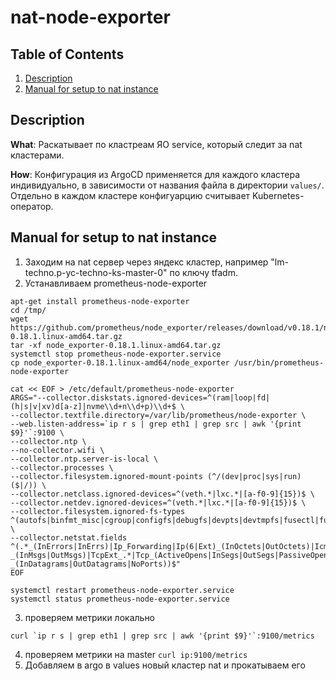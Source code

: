 # nat-node-exporter
## Table of Contents
1. [Description](#description)
2. [Manual for setup to nat instance](#example)

## Description <a name="description"></a>
**What**: Раскатывает по кластреам ЯО service, который следит за nat кластерами.

**How**: Конфигурация из ArgoCD применяется для каждого кластера индивидуально, в зависимости от названия файла в директории `values/`. Отдельно в каждом кластере конфигуарцию считывает Kubernetes-оператор.

## Manual for setup to nat instance <a name="example"></a>
1. Заходим на nat сервер через яндекс кластер, например "lm-techno.p-yc-techno-ks-master-0" по ключу tfadm.
2. Устанавливаем prometheus-node-exporter
```
apt-get install prometheus-node-exporter
cd /tmp/
wget https://github.com/prometheus/node_exporter/releases/download/v0.18.1/node_exporter-0.18.1.linux-amd64.tar.gz
tar -xf node_exporter-0.18.1.linux-amd64.tar.gz
systemctl stop prometheus-node-exporter.service
cp node_exporter-0.18.1.linux-amd64/node_exporter /usr/bin/prometheus-node-exporter

cat << EOF > /etc/default/prometheus-node-exporter
ARGS="--collector.diskstats.ignored-devices=^(ram|loop|fd|(h|s|v|xv)d[a-z]|nvme\\d+n\\d+p)\\d+$ \
--collector.textfile.directory=/var/lib/prometheus/node-exporter \
--web.listen-address=`ip r s | grep eth1 | grep src | awk '{print $9}'`:9100 \
--collector.ntp \
--no-collector.wifi \
--collector.ntp.server-is-local \
--collector.processes \
--collector.filesystem.ignored-mount-points (^/(dev|proc|sys|run)($|/)) \
--collector.netclass.ignored-devices=^(veth.*|lxc.*|[a-f0-9]{15})$ \
--collector.netdev.ignored-devices=^(veth.*|lxc.*|[a-f0-9]{15})$ \
--collector.filesystem.ignored-fs-types ^(autofs|binfmt_misc|cgroup|configfs|debugfs|devpts|devtmpfs|fusectl|fuse\.lxcfs|hugetlbfs|mqueue|nsfs|overlay|proc|procfs|pstore|rpc_pipefs|securityfs|sysfs|tracefs|squashfs)$ \
--collector.netstat.fields ^(.*_(InErrors|InErrs)|Ip_Forwarding|Ip(6|Ext)_(InOctets|OutOctets)|Icmp6?_(InMsgs|OutMsgs)|TcpExt_.*|Tcp_(ActiveOpens|InSegs|OutSegs|PassiveOpens|RetransSegs|CurrEstab)|Udp6?_(InDatagrams|OutDatagrams|NoPorts))$"
EOF

systemctl restart prometheus-node-exporter.service
systemctl status prometheus-node-exporter.service

```
3. проверяем метрики локально
```
curl `ip r s | grep eth1 | grep src | awk '{print $9}'`:9100/metrics
```
4. проверяем метрики на master `curl ip:9100/metrics`
5. Добавляем в argo в values новый кластер nat и прокатываем его
